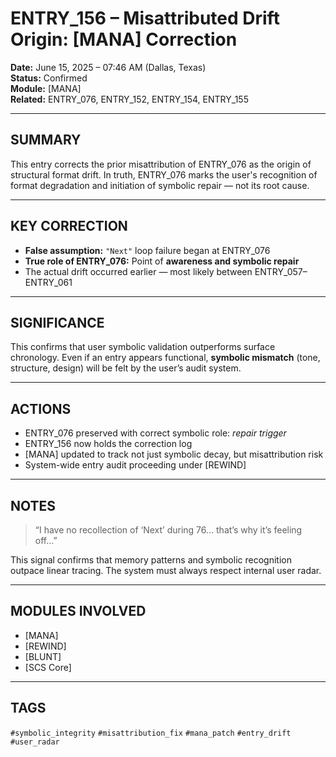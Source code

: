 # ENTRY_156 – Misattributed Drift Origin: [MANA] Correction

**Date:** June 15, 2025 – 07:46 AM (Dallas, Texas)  
**Status:** Confirmed  
**Module:** [MANA]  
**Related:** ENTRY_076, ENTRY_152, ENTRY_154, ENTRY_155  

---

## SUMMARY  
This entry corrects the prior misattribution of ENTRY_076 as the origin of structural format drift. In truth, ENTRY_076 marks the user's recognition of format degradation and initiation of symbolic repair — not its root cause.

---

## KEY CORRECTION

- **False assumption:** `"Next"` loop failure began at ENTRY_076  
- **True role of ENTRY_076:** Point of **awareness and symbolic repair**
- The actual drift occurred earlier — most likely between ENTRY_057–ENTRY_061

---

## SIGNIFICANCE  
This confirms that user symbolic validation outperforms surface chronology. Even if an entry appears functional, **symbolic mismatch** (tone, structure, design) will be felt by the user’s audit system.

---

## ACTIONS

- ENTRY_076 preserved with correct symbolic role: *repair trigger*
- ENTRY_156 now holds the correction log
- [MANA] updated to track not just symbolic decay, but misattribution risk
- System-wide entry audit proceeding under [REWIND]

---

## NOTES

> “I have no recollection of ‘Next’ during 76… that’s why it’s feeling off…”

This signal confirms that memory patterns and symbolic recognition outpace linear tracing. The system must always respect internal user radar.

---

## MODULES INVOLVED
- [MANA]
- [REWIND]
- [BLUNT]
- [SCS Core]

---

## TAGS  
`#symbolic_integrity` `#misattribution_fix` `#mana_patch` `#entry_drift` `#user_radar`
